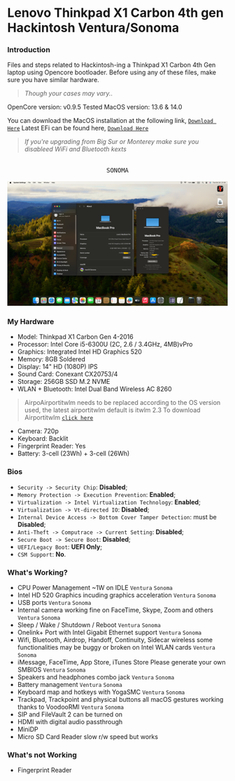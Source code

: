 # Lenovo Thinkpad X1 Carbon 4th gen Hackintosh Ventura/Sonoma

### Introduction

Files and steps related to Hackintosh-ing a Thinkpad X1 Carbon 4th Gen laptop using Opencore bootloader.
Before using any of these files, make sure you have similar hardware.
> *Though your cases may vary..*



OpenCore version: v0.9.5
Tested MacOS version: 13.6 & 14.0

You can download the MacOS installation at the following link, [`Download Here`](https://www.olarila.com/topic/6278-new-vanilla-olarila-images/)
Latest EFi can be found here, [`Download Here`](https://drive.google.com/file/d/1wlWE5n5il62Dh1KgMUqiFglPvZY7qtfH/view?usp=drive_link)

> *If you're upgrading from Big Sur or Monterey make sure you disableed WiFi and Bluetooth kexts*
  
 
 <p align="center">
 <kbd><br>SONOMA
  <br><br>
  <kbd><img src="https://github.com/aalmahmudsk/Lenovo-Thinkpad-X1-Carbon-4th-Gen-Hackintosh-Ventura-Sonoma/blob/main/Sonoma.png"/></kbd></kbd>




### My Hardware

* Model: Thinkpad X1 Carbon Gen 4-2016
* Processor: Intel Core i5-6300U (2C, 2.6 / 3.4GHz, 4MB)vPro
* Graphics: Integrated Intel HD Graphics 520
* Memory: 8GB Soldered
* Display: 14" HD (1080P) IPS
* Sound Card: Conexant CX20753/4
* Storage: 256GB SSD M.2 NVME
* WLAN + Bluetooth: Intel Dual Band Wireless AC 8260
> AirpoAirportitwlm needs to be replaced according to the OS version used, the latest airportitwlm default is itwlm 2.3
> To download Airportitwlm [`click here`](https://github.com/OpenIntelWireless/itlwm/releases)
* Camera: 720p
* Keyboard: Backlit
* Fingerprint Reader: Yes
* Battery: 3-cell (23Wh) + 3-cell (26Wh)

### Bios
- `Security -> Security Chip`: **Disabled**;
- `Memory Protection -> Execution Prevention`: **Enabled**;
- `Virtualization -> Intel Virtualization Technology`: **Enabled**;
- `Virtualization -> Vt-directed IO`: **Disabled**;
- `Internal Device Access -> Bottom Cover Tamper Detection`: must be **Disabled**;
- `Anti-Theft -> Computrace -> Current Setting`: **Disabled**;
- `Secure Boot -> Secure Boot`: **Disabled**;
- `UEFI/Legacy Boot`: **UEFI Only**;
- `CSM Support`: **No**.

 
 ### What's Working?
 
 * CPU Power Management ~1W on IDLE `Ventura` `Sonoma`
 * Intel HD 520 Graphics incuding graphics acceleration `Ventura` `Sonoma`
 * USB ports `Ventura` `Sonoma`
 * Internal camera working fine on FaceTime, Skype, Zoom and others `Ventura` `Sonoma`
 * Sleep / Wake / Shutdown / Reboot `Ventura` `Sonoma`
 * Onelink+ Port with Intel Gigabit Ethernet support `Ventura` `Sonoma`
 * Wifi, Bluetooth, Airdrop, Handoff, Continuity, Sidecar wireless some functionalities may be buggy or broken on Intel WLAN cards `Ventura` `Sonoma`
 * iMessage, FaceTime, App Store, iTunes Store Please generate your own SMBIOS `Ventura` `Sonoma`
 * Speakers and headphones combo jack `Ventura` `Sonoma`
 * Battery management `Ventura` `Sonoma`
 * Keyboard map and hotkeys with YogaSMC `Ventura` `Sonoma`
 * Trackpad, Trackpoint and physical buttons all macOS gestures working thanks to VoodooRMI `Ventura` `Sonoma`
 * SIP and FileVault 2 can be turned on
 * HDMI with digital audio passthrough
 * MiniDP
 * Micro SD Card Reader slow r/w speed but works

 ### What's not Working

 * Fingerprint Reader


